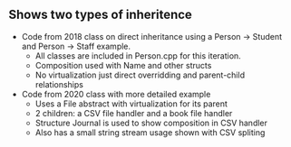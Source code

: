 ## Shows two types of inheritence
  - Code from 2018 class on direct inheritance using a Person -> Student and Person -> Staff example.
      - All classes are included in Person.cpp for this iteration.
      - Composition used with Name and other structs
      - No virtualization just direct overridding and parent-child relationships
  - Code from 2020 class with more detailed example
      - Uses a File abstract with virtualization for its parent
      - 2 children: a CSV file handler and a book file handler
      - Structure Journal is used to show composition in CSV handler
      - Also has a small string stream usage shown with CSV spliting
  
